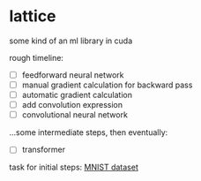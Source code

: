 # lattice

some kind of an ml library in cuda

rough timeline: 
- [ ] feedforward neural network 
- [ ] manual gradient calculation for backward pass
- [ ] automatic gradient calculation
- [ ] add convolution expression
- [ ] convolutional neural network

...some intermediate steps, then eventually:
- [ ] transformer


task for initial steps: [MNIST dataset](https://www.kaggle.com/competitions/digit-recognizer)

